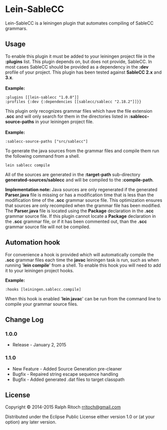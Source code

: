# Lein-SableCC

Lein-SableCC is a leiningen plugin that automates compiling of SableCC grammars.

## Usage

To enable this plugin it must be added to your leiningen project file in the 
**:plugins** list. This plugin depends on, but does not provide, SableCC. In most
cases SableCC should be provided as a dependency in the **:dev** profile of your
project. This plugin has been tested against **SableCC 2.x** and **3.x**.
<br />
<br />
**Example:**

```
:plugins [[lein-sablecc "1.0.0"]]
:profiles {:dev {:dependencies [[sablecc/sablecc "2.18.2"]]}}
```

This plugin only recognizes grammar files which have the file extension **.scc** 
and will only search for them in the directories listed in **:sablecc-source-paths**
in your leiningen project file.
<br />
<br />
**Example:**

```
:sablecc-source-paths ["src/sablecc"]
```

To generate the java sources from the grammar files and compile them run the 
following command from a shell.

```
lein sablecc compile
```

All of the sources are generated in the **:target-path** sub-directory 
**generated-sources/sablecc** and will be compiled to the **:compile-path**.<br />

**Implementation note:** Java sources are only regenerated if the generated 
**Parser.java** file is missing or has a modification time that is less than the 
modification time of the **.scc** grammar source file.  This optimization 
ensures that sources are only recompiled when the grammar file has been 
modified.  The **Parser.java** file is located using the **Package** declaration 
in the **.scc** grammar source file. If this plugin cannot locate a **Package** 
declaration in the **.scc** grammar file, or if it has been commented out, 
than the **.scc** grammar source file will not be compiled.

## Automation hook

For convenience a hook is provided which will automatically compile the **.scc**
grammar files each time the **javac** leiningen task is run, such as when running 
'**lein compile**' from a shell. To enable this hook you will need to add it to
your leiningen project hooks.

**Example:**

```
:hooks [leiningen.sablecc.compile]
```

When this hook is enabled '**lein javac**' can be run from the command line to
compile your grammar source files.

## Change Log

### 1.0.0

* Release - January 2, 2015

### 1.1.0

* New Feature - Added Source Generation pre-cleaner
* Bugfix - Repaired string escape sequence handling
* Bugfix - Added generated .dat files to target classpath

## License

Copyright © 2014-2015 Ralph Ritoch <rritoch@gmail.com>

Distributed under the Eclipse Public License either version 1.0 or (at
your option) any later version.
